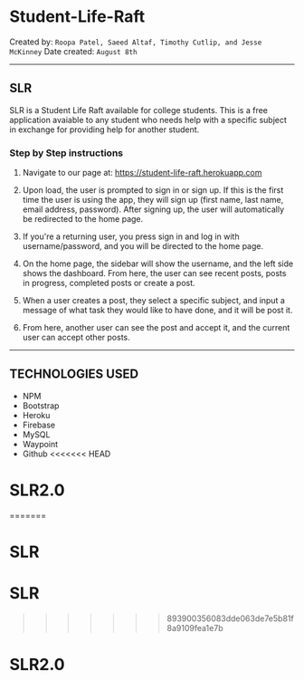 # Student-Life-Raft

Created by: `Roopa Patel, Saeed Altaf, Timothy Cutlip, and Jesse McKinney`
Date created: `August 8th`

- - -

## SLR
SLR is a Student Life Raft available for college students. This is a free application avaiable to any student who needs help with a specific subject in exchange for providing help for another student.

### **Step by Step instructions**

1. Navigate to our page at: https://student-life-raft.herokuapp.com

2. Upon load, the user is prompted to sign in or sign up.  If this is the first time the user is using the app, they will sign up (first name, last name, email address, password).  After signing up, the user will automatically be redirected to the home page.

3. If you're a returning user, you press sign in and log in with username/password, and you will be directed to the home page.

4. On the home page, the sidebar will show the username, and the left side shows the dashboard.  From here, the user can see recent posts, posts in progress, completed posts or create a post.

5. When a user creates a post, they select a specific subject, and input a message of what task they would like to have done, and it will be post it.  

6. From here, another user can see the post and accept it, and the current user can accept other posts.

- - -

## TECHNOLOGIES USED
- NPM
- Bootstrap
- Heroku
- Firebase
- MySQL
- Waypoint
- Github 
<<<<<<< HEAD
# SLR2.0
=======
# SLR
# SLR
>>>>>>> 893900356083dde063de7e5b81f8a9109fea1e7b
# SLR2.0
